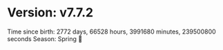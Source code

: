 # Version: v7.7.2
Time since birth: 2772 days, 66528 hours, 3991680 minutes, 239500800 seconds
Season: Spring 🌸
